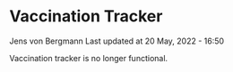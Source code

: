 Vaccination Tracker
================
Jens von Bergmann
Last updated at 20 May, 2022 - 16:50

Vaccination tracker is no longer functional.
